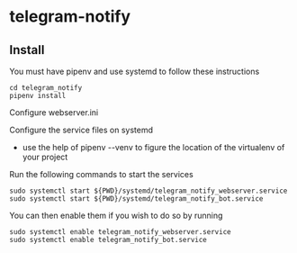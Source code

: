 # telegram-notify



## Install

You must have pipenv and use systemd to follow these instructions

```
cd telegram_notify
pipenv install
```

Configure webserver.ini 

Configure the service files on systemd
- use the help of pipenv --venv to figure the location of the virtualenv of your project

Run the following commands to start the services

```
sudo systemctl start ${PWD}/systemd/telegram_notify_webserver.service
sudo systemctl start ${PWD}/systemd/telegram_notify_bot.service
```

You can then enable them if you wish to do so by running 

```
sudo systemctl enable telegram_notify_webserver.service
sudo systemctl enable telegram_notify_bot.service
```

